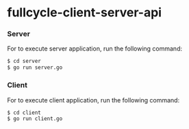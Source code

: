 # fullcycle-client-server-api

### Server

For to execute server application, run the following command:

```bash
$ cd server
$ go run server.go
```

### Client

For to execute client application, run the following command:

```bash
$ cd client
$ go run client.go
```